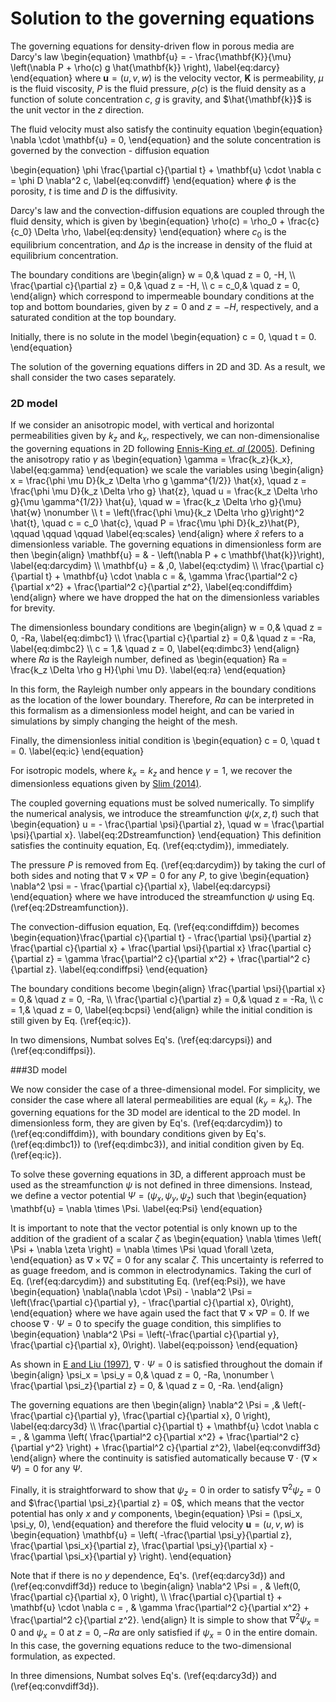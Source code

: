# Solution to the governing equations

The governing equations for density-driven flow in porous media are Darcy's law
\begin{equation}
\mathbf{u} = - \frac{\mathbf{K}}{\mu} \left(\nabla P + \rho(c) g \hat{\mathbf{k}} \right),
\label{eq:darcy}
\end{equation}
where $\mathbf{u} = (u, v, w)$ is the velocity vector, $\mathbf{K}$ is permeability, $\mu$ is the fluid viscosity, $P$ is the fluid pressure, $\rho(c)$ is the fluid density as a function of solute concentration $c$, $g$ is gravity, and $\hat{\mathbf{k}}$ is the unit vector in the $z$ direction.

The fluid velocity must also satisfy the continuity equation
\begin{equation}
\nabla \cdot \mathbf{u} = 0,
\end{equation}
and the solute concentration is governed by the convection - diffusion equation

\begin{equation}
\phi \frac{\partial c}{\partial t} + \mathbf{u} \cdot \nabla c = \phi D \nabla^2 c,
\label{eq:convdiff}
\end{equation}
where $\phi$ is the porosity, $t$ is time and $D$ is the diffusivity.

Darcy's law and the convection-diffusion equations are coupled through the fluid density, which is given by
\begin{equation}
\rho(c) = \rho_0 + \frac{c}{c_0} \Delta \rho,
\label{eq:density}
\end{equation}
where $c_0$ is the equilibrium concentration, and $\Delta \rho$ is the increase in density of the fluid at equilibrium concentration.

The boundary conditions are
\begin{align}
w = 0,&  \quad z = 0, -H, \\\\
\frac{\partial c}{\partial z} = 0,& \quad z = -H, \\\\
c = c_0,& \quad z = 0,
\end{align}
which correspond to impermeable boundary conditions at the top and bottom boundaries, given by $z = 0$ and $z=-H$, respectively, and a saturated condition at the top boundary.

Initially, there is no solute in the model
\begin{equation}
c = 0, \quad t = 0.
\end{equation}

The solution of the governing equations differs in 2D and 3D. As a result, we shall consider the two cases separately.

### 2D model

If we consider an anisotropic model, with vertical and horizontal permeabilities given by $k_z$ and $k_x$, respectively, we can non-dimensionalise the governing equations in 2D following [Ennis-King *et. al* (2005)](references/#Ennis-King2005). Defining the anisotropy ratio $\gamma$ as
\begin{equation}
\gamma = \frac{k_z}{k_x},
\label{eq:gamma}
\end{equation}
we scale the variables using
\begin{align}
x = \frac{\phi \mu D}{k_z \Delta \rho g \gamma^{1/2}} \hat{x}, \quad z =  \frac{\phi \mu D}{k_z \Delta \rho g} \hat{z}, \quad u = \frac{k_z \Delta \rho g}{\mu \gamma^{1/2}} \hat{u}, \quad w = \frac{k_z \Delta \rho g}{\mu} \hat{w} \nonumber \\\\
t = \left(\frac{\phi \mu}{k_z \Delta \rho g}\right)^2 \hat{t}, \quad c = c_0 \hat{c}, \quad P = \frac{\mu \phi D}{k_z}\hat{P}, \qquad \qquad \qquad
\label{eq:scales}
\end{align}
where $\hat{x}$ refers to a dimensionless variable. The governing equations in dimensionless form are then
\begin{align}
\mathbf{u} = & - \left(\nabla P + c \mathbf{\hat{k}}\right), \label{eq:darcydim} \\\\
\mathbf{u} = & \,0, \label{eq:ctydim} \\\\
\frac{\partial c}{\partial t} + \mathbf{u} \cdot \nabla c = &\,  \gamma \frac{\partial^2 c}{\partial x^2} + \frac{\partial^2 c}{\partial z^2}, \label{eq:condiffdim}
\end{align}
where we have dropped the hat on the dimensionless variables for brevity.

The dimensionless boundary conditions are
\begin{align}
w = 0,&  \quad z = 0, -Ra, \label{eq:dimbc1} \\\\
\frac{\partial c}{\partial z} = 0,& \quad z = -Ra, \label{eq:dimbc2} \\\\
c = 1,& \quad z = 0, \label{eq:dimbc3}
\end{align}
where $Ra$ is the Rayleigh number, defined as
\begin{equation}
Ra = \frac{k_z \Delta \rho g H}{\phi \mu D}.
\label{eq:ra}
\end{equation}

In this form, the Rayleigh number only appears in the boundary conditions as the location of the lower boundary. Therefore, $Ra$ can be interpreted in this formalism as a dimensionless model height, and can be varied in simulations by simply changing the height of the mesh.

Finally, the dimensionless initial condition is
\begin{equation}
c = 0, \quad t = 0.
\label{eq:ic}
\end{equation}

For isotropic models, where $k_x = k_z$ and hence $\gamma = 1$, we recover the dimensionless equations given by [Slim (2014)](references/#Slim2014).

The coupled governing equations must be solved numerically. To simplify the numerical analysis, we introduce the streamfunction $\psi(x,z,t)$ such that
\begin{equation}
u = - \frac{\partial \psi}{\partial z}, \quad w = \frac{\partial \psi}{\partial x}.
\label{eq:2Dstreamfunction}
\end{equation}
This definition satisfies the continuity equation, Eq. (\ref{eq:ctydim}), immediately.

The pressure $P$ is removed from Eq. (\ref{eq:darcydim}) by taking the curl of both sides and noting that $\nabla \times \nabla P = 0$ for any $P$, to give
\begin{equation}
\nabla^2 \psi = - \frac{\partial c}{\partial x},
\label{eq:darcypsi}
\end{equation}
where we have introduced the streamfunction $\psi$ using Eq. (\ref{eq:2Dstreamfunction}).

The convection-diffusion equation, Eq. (\ref{eq:condiffdim}) becomes
\begin{equation}\frac{\partial c}{\partial t} - \frac{\partial \psi}{\partial z} \frac{\partial c}{\partial x} + \frac{\partial \psi}{\partial x} \frac{\partial c}{\partial z} = \gamma \frac{\partial^2 c}{\partial x^2} + \frac{\partial^2 c}{\partial z}.
\label{eq:condiffpsi}
\end{equation}

The boundary conditions become
\begin{align}
\frac{\partial \psi}{\partial x} = 0,&  \quad z = 0, -Ra, \\\\
\frac{\partial c}{\partial z} = 0,& \quad z = -Ra, \\\\
c = 1,& \quad z = 0,
\label{eq:bcpsi}
\end{align}
while the initial condition is still given by Eq. (\ref{eq:ic}).

In two dimensions, Numbat solves Eq's. (\ref{eq:darcypsi}) and (\ref{eq:condiffpsi}).

###3D model

We now consider the case of a three-dimensional model. For simplicity, we consider the case where all lateral permeabilities are equal ($k_y = k_x$). The governing equations for the 3D model are identical to the 2D model. In dimensionless form, they are given by Eq's. (\ref{eq:darcydim}) to (\ref{eq:condiffdim}), with boundary conditions given by Eq's. (\ref{eq:dimbc1}) to (\ref{eq:dimbc3}), and initial condition given by Eq. (\ref{eq:ic}).

To solve these governing equations in 3D, a different approach must be used as the streamfunction $\psi$ is not defined in three dimensions. Instead, we define a vector potential $\Psi = (\psi_x, \psi_y, \psi_z)$ such that
\begin{equation}
\mathbf{u} = \nabla \times \Psi.
\label{eq:Psi}
\end{equation}

It is important to note that the vector potential is only known up to the addition of the gradient of a scalar $\zeta$ as
\begin{equation}
\nabla \times \left( \Psi + \nabla \zeta \right) = \nabla \times \Psi \quad \forall \zeta,
\end{equation}
as $\nabla \times \nabla \zeta = 0$ for any scalar $\zeta$. This uncertainty is referred to as guage freedom, and is common in electrodynamics. Taking the curl of Eq. (\ref{eq:darcydim}) and substituting Eq. (\ref{eq:Psi}), we have
\begin{equation}
\nabla(\nabla \cdot \Psi) - \nabla^2 \Psi = \left(\frac{\partial c}{\partial y}, - \frac{\partial c}{\partial x}, 0\right),
\end{equation}
where we have again used the fact that $\nabla \times \nabla P = 0$. If we choose $\nabla \cdot \Psi = 0$ to specify the guage condition, this simplifies to
\begin{equation}
\nabla^2 \Psi = \left(-\frac{\partial c}{\partial y},  \frac{\partial c}{\partial x}, 0\right).
\label{eq:poisson}
\end{equation}

As shown in [E and Liu (1997)](references/#E1997), $\nabla \cdot \Psi = 0$ is satisfied throughout the domain if
\begin{align}
\psi_x = \psi_y = 0,& \quad z = 0, -Ra, \nonumber \\
\frac{\partial \psi_z}{\partial z} = 0, & \quad  z = 0, -Ra.
\end{align}

The governing equations are then
\begin{align}
\nabla^2 \Psi = \,& \left(-\frac{\partial c}{\partial y}, \frac{\partial c}{\partial x}, 0 \right), \label{eq:darcy3d} \\\\
\frac{\partial c}{\partial t} + \mathbf{u} \cdot \nabla c = \, & \gamma \left( \frac{\partial^2 c}{\partial x^2} + \frac{\partial^2 c}{\partial y^2} \right) + \frac{\partial^2 c}{\partial z^2}, \label{eq:convdiff3d}
\end{align}
where the continuity is satisfied automatically because $\nabla \cdot \left( \nabla \times \Psi \right) = 0$ for any $\Psi$.

Finally, it is straightforward to show that $\psi_z = 0$ in order to satisfy $\nabla^2 \psi_z = 0$ and $\frac{\partial \psi_z}{\partial z} = 0$, which means that the vector potential has only $x$ and $y$ components,
\begin{equation}
\Psi = (\psi_x, \psi_y, 0),
\end{equation}
and therefore the fluid velocity $\mathbf{u} = (u, v, w)$ is
\begin{equation}
\mathbf{u} = \left( -\frac{\partial \psi_y}{\partial z}, \frac{\partial \psi_x}{\partial z}, \frac{\partial \psi_y}{\partial x} - \frac{\partial \psi_x}{\partial y} \right).
\end{equation}

Note that if there is no $y$ dependence, Eq's. (\ref{eq:darcy3d}) and (\ref{eq:convdiff3d}) reduce to
\begin{align}
\nabla^2 \Psi = \, & \left(0, \frac{\partial c}{\partial x}, 0 \right), \\\\
\frac{\partial c}{\partial t} + \mathbf{u} \cdot \nabla c = \, & \gamma \frac{\partial^2 c}{\partial x^2}  + \frac{\partial^2 c}{\partial z^2}.
\end{align}
It is simple to show that $\nabla^2 \psi_x = 0$ and $\psi_x = 0$ at $z = 0, -Ra$ are only satisfied if $\psi_x = 0$ in the entire domain. In this case, the governing equations reduce to the two-dimensional formulation, as expected.

In three dimensions, Numbat solves Eq's. (\ref{eq:darcy3d}) and (\ref{eq:convdiff3d}).
